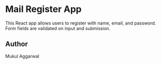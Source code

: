 # Mail Register App

This React app allows users to register with name, email, and password. Form fields are validated on input and submission.

## Author
Mukul Aggarwal
